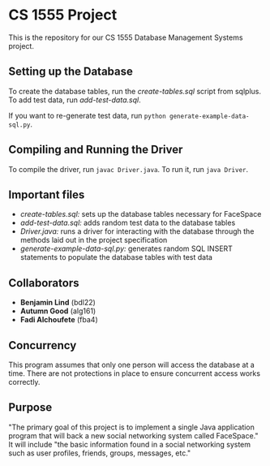 # CS 1555 Project

This is the repository for our CS 1555 Database Management Systems project.

## Setting up the Database

To create the database tables, run the *create-tables.sql* script from sqlplus. To add test data, run *add-test-data.sql*.

If you want to re-generate test data, run `python generate-example-data-sql.py`.

## Compiling and Running the Driver

To compile the driver, run `javac Driver.java`. To run it, run `java Driver`.

## Important files

- *create-tables.sql:* sets up the database tables necessary for FaceSpace
- *add-test-data.sql:* adds random test data to the database tables
- *Driver.java:* runs a driver for interacting with the database through the methods laid out in the project specification
- *generate-example-data-sql.py:* generates random SQL INSERT statements to populate the database tables with test data

## Collaborators

- **Benjamin Lind** (bdl22)
- **Autumn Good** (alg161)
- **Fadi Alchoufete** (fba4)

## Concurrency

This program assumes that only one person will access the database at a time. There are not protections in place to ensure concurrent access works correctly.

## Purpose

"The primary goal of this project is to implement a single Java application program that will back a new social networking system called FaceSpace." It will include "the basic information found in a social networking system such as user profiles, friends, groups, messages, etc."
